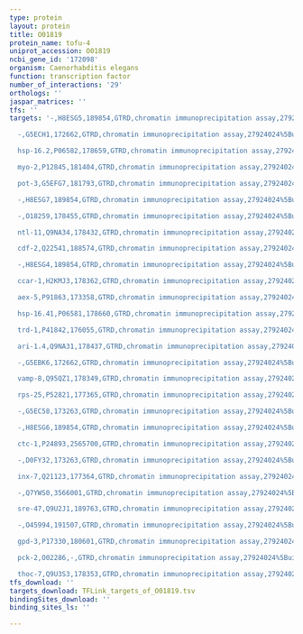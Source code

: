 ```yaml
---
type: protein
layout: protein
title: O01819
protein_name: tofu-4
uniprot_accession: O01819
ncbi_gene_id: '172098'
organism: Caenorhabditis elegans
function: transcription factor
number_of_interactions: '29'
orthologs: ''
jaspar_matrices: ''
tfs: ''
targets: '-,H8ESG5,189854,GTRD,chromatin immunoprecipitation assay,27924024%5Buid%5D,No

  -,G5ECH1,172662,GTRD,chromatin immunoprecipitation assay,27924024%5Buid%5D,No

  hsp-16.2,P06582,178659,GTRD,chromatin immunoprecipitation assay,27924024%5Buid%5D,No

  myo-2,P12845,181404,GTRD,chromatin immunoprecipitation assay,27924024%5Buid%5D,No

  pot-3,G5EFG7,181793,GTRD,chromatin immunoprecipitation assay,27924024%5Buid%5D,No

  -,H8ESG7,189854,GTRD,chromatin immunoprecipitation assay,27924024%5Buid%5D,No

  -,O18259,178455,GTRD,chromatin immunoprecipitation assay,27924024%5Buid%5D,No

  ntl-11,Q9NA34,178432,GTRD,chromatin immunoprecipitation assay,27924024%5Buid%5D,No

  cdf-2,Q22541,188574,GTRD,chromatin immunoprecipitation assay,27924024%5Buid%5D,No

  -,H8ESG4,189854,GTRD,chromatin immunoprecipitation assay,27924024%5Buid%5D,No

  ccar-1,H2KMJ3,178362,GTRD,chromatin immunoprecipitation assay,27924024%5Buid%5D,No

  aex-5,P91863,173358,GTRD,chromatin immunoprecipitation assay,27924024%5Buid%5D,No

  hsp-16.41,P06581,178660,GTRD,chromatin immunoprecipitation assay,27924024%5Buid%5D,No

  trd-1,P41842,176055,GTRD,chromatin immunoprecipitation assay,27924024%5Buid%5D,No

  ari-1.4,Q9NA31,178437,GTRD,chromatin immunoprecipitation assay,27924024%5Buid%5D,No

  -,G5EBK6,172662,GTRD,chromatin immunoprecipitation assay,27924024%5Buid%5D,No

  vamp-8,Q95QZ1,178349,GTRD,chromatin immunoprecipitation assay,27924024%5Buid%5D,No

  rps-25,P52821,177365,GTRD,chromatin immunoprecipitation assay,27924024%5Buid%5D,No

  -,G5EC58,173263,GTRD,chromatin immunoprecipitation assay,27924024%5Buid%5D,No

  -,H8ESG6,189854,GTRD,chromatin immunoprecipitation assay,27924024%5Buid%5D,No

  ctc-1,P24893,2565700,GTRD,chromatin immunoprecipitation assay,27924024%5Buid%5D,No

  -,D0FY32,173263,GTRD,chromatin immunoprecipitation assay,27924024%5Buid%5D,No

  inx-7,Q21123,177364,GTRD,chromatin immunoprecipitation assay,27924024%5Buid%5D,No

  -,Q7YWS0,3566001,GTRD,chromatin immunoprecipitation assay,27924024%5Buid%5D,No

  sre-47,Q9U2J1,189763,GTRD,chromatin immunoprecipitation assay,27924024%5Buid%5D,No

  -,O45994,191507,GTRD,chromatin immunoprecipitation assay,27924024%5Buid%5D,No

  gpd-3,P17330,180601,GTRD,chromatin immunoprecipitation assay,27924024%5Buid%5D,No

  pck-2,O02286,-,GTRD,chromatin immunoprecipitation assay,27924024%5Buid%5D,No

  thoc-7,Q9U3S3,178353,GTRD,chromatin immunoprecipitation assay,27924024%5Buid%5D,No'
tfs_download: ''
targets_download: TFLink_targets_of_O01819.tsv
bindingSites_download: ''
binding_sites_ls: ''

---
```

